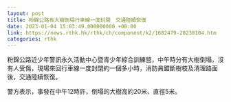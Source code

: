 ```yaml
---
layout: post
title: 粉錦公路有大樹倒塌行車線一度封閉　交通陸續恢復
date: 2023-01-04 15:03:49.000000000 +08:00
link: https://news.rthk.hk/rthk/ch/component/k2/1682479-20230104.htm
categories: rthk
---
```


粉錦公路近少年警訊永久活動中心暨青少年綜合訓練營，中午時分有大樹倒塌，沒有人受傷，現場來回行車線一度封閉約一個多小時，消防員鋸斷樹枝及清理路面後，交通陸續恢復。

警方表示，事發在中午12時許，倒塌的大樹高約20米、直徑5米。
